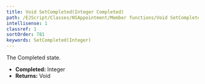 ```yaml
---
title: Void SetCompleted(Integer Completed)
path: /EJScript/Classes/NSAppointment/Member functions/Void SetCompleted(Integer p_0)
intellisense: 1
classref: 1
sortOrder: 781
keywords: SetCompleted(Integer)
---
```



The Completed state.



* **Completed:** Integer
* **Returns:** Void


